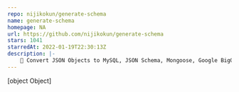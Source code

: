 ```yaml
---
repo: nijikokun/generate-schema
name: generate-schema
homepage: NA
url: https://github.com/nijikokun/generate-schema
stars: 1041
starredAt: 2022-01-19T22:30:13Z
description: |-
    🧞 Convert JSON Objects to MySQL, JSON Schema, Mongoose, Google BigQuery, Swagger, and more.
---
```


[object Object]
